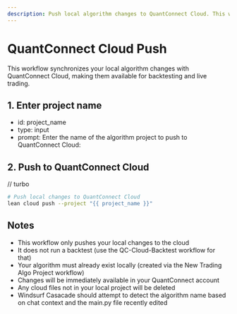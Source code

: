 ```yaml
---
description: Push local algorithm changes to QuantConnect Cloud. This workflow synchronizes your local algorithm files with your QuantConnect Cloud account.
---
```


# QuantConnect Cloud Push

This workflow synchronizes your local algorithm changes with QuantConnect Cloud, making them available for backtesting and live trading.

## 1. Enter project name
- id: project_name
- type: input
- prompt: Enter the name of the algorithm project to push to QuantConnect Cloud:

## 2. Push to QuantConnect Cloud
// turbo
```bash
# Push local changes to QuantConnect Cloud
lean cloud push --project "{{ project_name }}"
```

## Notes
- This workflow only pushes your local changes to the cloud
- It does not run a backtest (use the QC-Cloud-Backtest workflow for that)
- Your algorithm must already exist locally (created via the New Trading Algo Project workflow)
- Changes will be immediately available in your QuantConnect account
- Any cloud files not in your local project will be deleted
- Windsurf Casacade should attempt to detect the algorithm name based on chat context and the main.py file recently edited